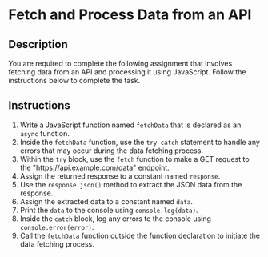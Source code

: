 # Fetch and Process Data from an API

## Description
You are required to complete the following assignment that involves fetching data from an API and processing it using JavaScript. Follow the instructions below to complete the task.

## Instructions
1. Write a JavaScript function named `fetchData` that is declared as an `async` function.
2. Inside the `fetchData` function, use the `try-catch` statement to handle any errors that may occur during the data fetching process.
3. Within the `try` block, use the `fetch` function to make a GET request to the "https://api.example.com/data" endpoint.
4. Assign the returned response to a constant named `response`.
5. Use the `response.json()` method to extract the JSON data from the response.
6. Assign the extracted data to a constant named `data`.
7. Print the `data` to the console using `console.log(data)`.
8. Inside the `catch` block, log any errors to the console using `console.error(error)`.
9. Call the `fetchData` function outside the function declaration to initiate the data fetching process.

